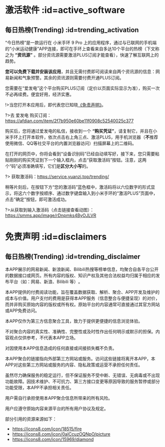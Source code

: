 # 激活软件 :id=active_software

## 每日热榜(Trending) :id=trending_activation

“今日热榜”是一款运行在 小米手环 9 Pro 上的应用程序，通过与已联网的手机端的“小米运动健康”APP连接，即可在手环上查看来自多达10个平台的热榜（下文称之为 **“资讯源”** 。部分资讯源需要激活PLUS订阅才能查看），快速了解互联网上的趋势。

**您可以免费下载并安装该应用**，并且无需付费即可阅读来自两个资讯源的信息：网易新闻和气象预警。其余的资讯源则需要付费开通PLUS订阅。

您需要在“爱发电”这个平台购买PLUS订阅（定价以页面实际显示为准），购买一次不必再续费。便宜好用，经济实惠。

!>当您打开本应用后，即代表您已知晓[《免责声明》](#trending_disclaimer)。

?>去 爱发电 购买订阅：https://afdian.com/item/2f7b950e60be11f0908c52540025c377

购买后，您将通过爱发电的私信，接收到一个 **“购买凭证”**，请复制它，并且在小米手环上打开本软件，依次点击右上角三点、激活PLUS，用手机浏览器（**不**推荐使用微信、QQ等社交平台的内置浏览器访问）扫描屏幕上的二维码。

在打开的网页中，你将会看到“设备识别码”已经自动填写好，接下来，您只需要粘贴刚刚的购买凭证到下一个输入框内，点击“获取激活码”按钮。注意，这两个“码”必须准确填写，它们是**区分大小写**的。

?> 获取激活码：https://service.yuanzj.top/trending/

稍等片刻后，在按钮下方“您的激活码”蓝色框中，激活码将以六位数字的形式显示，将这六个数字按顺序、通过数字键盘输入到小米手环的“激活PLUS”页面中，点击“确定”按钮，即可激活成功。

?>从获取到输入激活码（点击链接查看动图）：https://smms.app/image/rDnpmks4ByOJLVR

# 免责声明 :id=disclaimers

## 每日热榜(Trending) :id=trending_disclaimer

本APP展示的网易新闻、新浪新闻、Bilibili热搜等榜单信息，均​​聚合自各平台公开的数据接口或网页​​。所有内容的​​版权、知识产权及其他合法权益均归属于相应的发布平台（如：网易、新浪、Bilibili 等）​​。

本APP提供的付费阅读功能，旨在覆盖数据获取、解析、聚合、APP开发及维护的成本与价值。用户支付的费用是获得本APP服务（信息整合与便捷呈现）的对价，而并非购买原始内容的版权或所有权。原始平台的内容通常可直接通过其官方网站或APP免费访问。​​

本APP​​仅作为第三方信息聚合工具​​，致力于提供更便捷的信息浏览体验。

不对聚合内容的真实性、准确性、完整性或及时性作出任何明示或默示的担保。内容观点仅供参考，不代表本APP立场。​​

对因使用本APP信息造成的​​任何直接或间接损失概不负责。​​

本APP聚合的​​链接指向外部第三方网站或服务​​。访问这些链接​​将离开本APP​​，​​本APP对这些第三方网站或服务的内容、隐私政策或运营不承担任何责任。​​

虽然尽力确保服务的稳定运行，但​​不保证服务不受中断、无错误、无病毒或不出现功能故障​​。因技术维护、不可抗力、第三方接口变更等原因导致的服务暂停或部分功能受限，本APP不承担相关责任。

用户​​需自行承担​​使用本APP聚合信息所带来的​​所有风险​​。

用户应​​遵守原始内容来源平台的所有用户协议及规定。​​

部分引用的资源来源如下：

- https://icons8.com/icon/18515/fire
- https://icons8.com/icon/0aICcuzOQNpO/picture
- https://icons8.com/icon/15969/diamond